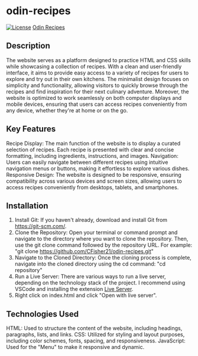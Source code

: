 # odin-recipes

[![License](https://img.shields.io/badge/license-MIT-blue.svg)](https://opensource.org/licenses/MIT)
[Odin Recipes](https://cfisher21.github.io/odin-recipes/)


## Description
The website serves as a platform designed to practice HTML and CSS skills while showcasing a collection of recipes. With a clean and user-friendly interface, it aims to provide easy access to a variety of recipes for users to explore and try out in their own kitchens. The minimalist design focuses on simplicity and functionality, allowing visitors to quickly browse through the recipes and find inspiration for their next culinary adventure. Moreover, the website is optimized to work seamlessly on both computer displays and mobile devices, ensuring that users can access recipes conveniently from any device, whether they're at home or on the go.

## Key Features 
Recipe Display: The main function of the website is to display a curated selection of recipes. Each recipe is presented with clear and concise formatting, including ingredients, instructions, and images.
Navigation: Users can easily navigate between different recipes using intuitive navigation menus or buttons, making it effortless to explore various dishes.
Responsive Design: The website is designed to be responsive, ensuring compatibility across various devices and screen sizes, allowing users to access recipes conveniently from desktops, tablets, and smartphones.

## Installation
1. Install Git: If you haven't already, download and install Git from https://git-scm.com/.
2. Clone the Repository: Open your terminal or command prompt and navigate to the directory where you want to clone the repository. Then, use the git clone command followed by the repository URL. For example: "git clone https://github.com/CFisher21/odin-recipes.git"
3. Navigate to the Cloned Directory: Once the cloning process is complete, navigate into the cloned directory using the cd command: "cd repository"
4. Run a Live Server: There are various ways to run a live server, depending on the technology stack of the project. I recommend using VSCode and installing the extension [Live Server](https://marketplace.visualstudio.com/items?itemName=ritwickdey.LiveServer).
5. Right click on index.html and click "Open with live server".

## Technologies Used
HTML: Used to structure the content of the website, including headings, paragraphs, lists, and links.
CSS: Utilized for styling and layout purposes, including color schemes, fonts, spacing, and responsiveness.
JavaScript: Used for the "Menu" to make it responsive and dynamic.
